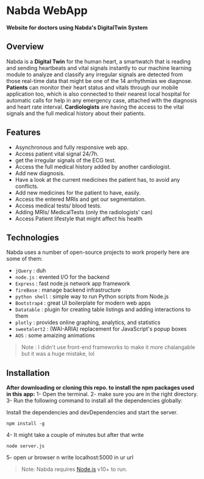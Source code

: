 # Nabda WebApp 

**Website for doctors using Nabda's DigitalTwin System**
## Overview 
Nabda is a **Digital Twin** for the human heart, a smartwatch that is reading and sending heartbeats and vital signals instantly to our machine learning module to analyze and classify any irregular signals are detected from those real-time data that might be one of the 14 arrhythmias we diagnose.
**Patients** can monitor their heart status and vitals through our mobile application too, which is also connected to their nearest local hospital for automatic calls for help in any emergency case, attached with the diagnosis and heart rate interval.
**Cardiologists** are having the access to the vital signals and the full medical history about their patients. 
## Features
- Asynchronous and fully responsive web app. 
- Access patient vital signal 24/7h.
- get the irregular signals of the ECG test.
- Access the full medical history added by another cardiologist.
- Add new diagnosis.
- Have a look at the current medicines the patient has, to avoid any conflicts.
- Add new medicines for the patient to have, easily.
- Access the entered MRIs and get our segmentation.
- Access medical tests/ blood tests.
- Adding MRIs/ MedicalTests (only the radiologists' can)
- Access Patient lifestyle that might affect his health

## Technologies

Nabda uses a number of open-source projects to work properly here are some of them:
- `jQuery` : duh
- `node.js` : evented I/O for the backend
- `Express` : fast node.js network app framework
- `fireBase` :  manage backend infrastructure
- `python shell` : simple way to run Python scripts from Node.js 
- `Bootstrap4` : great UI boilerplate for modern web apps
- `Datatable` : plugin for creating table listings and adding interactions to them
- `plotly` : provides online graphing, analytics, and statistics
- `sweetalert2` : (WAI-ARIA) replacement for JavaScript's popup boxes
- `AOS` : some amaizing animations
 
> Note : I didn't use front-end frameworks to make it more chalangable but it was a huge mistake, lol


## Installation
**After downloading or cloning this repo. to install the npm packages used in this app:**
1- Open the terminal.
2- make sure you are in the right directory.
3- Run the following command to install all the dependencies globally: 

Install the dependencies and devDependencies and start the server.
```
npm install -g
```

4- It might take a couple of minutes but after that write

```
node server.js
```
5- open ur browser n write localhost:5000 in ur url 
> Note: Nabda requires [Node.js](https://nodejs.org/) v10+ to run.
